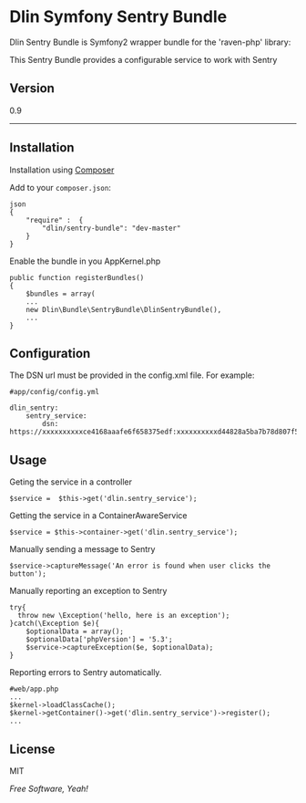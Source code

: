 Dlin Symfony Sentry Bundle
=========

Dlin Sentry Bundle is Symfony2 wrapper bundle for the 'raven-php' library:


This Sentry Bundle provides a configurable service to work with Sentry



Version
-

0.9


***
Installation
--------------


Installation using [Composer](http://getcomposer.org/)

Add to your `composer.json`:


    json
    {
        "require" :  {
            "dlin/sentry-bundle": "dev-master"
        }
    }


Enable the bundle in you AppKernel.php


    public function registerBundles()
    {
        $bundles = array(
        ...
        new Dlin\Bundle\SentryBundle\DlinSentryBundle(),
        ...
    }


Configuration
--------------

The DSN url must be provided in the config.xml file. For example:

    #app/config/config.yml

    dlin_sentry:
        sentry_service:
            dsn: https://xxxxxxxxxxce4168aaafe6f658375edf:xxxxxxxxxxd44828a5ba7b78d807f5d@app.getsentry.com/123456



Usage
--------------

Geting the service in a controller

    $service =  $this->get('dlin.sentry_service');

Getting the service in a ContainerAwareService

    $service = $this->container->get('dlin.sentry_service');

Manually sending a message to Sentry

    $service->captureMessage('An error is found when user clicks the button');


Manually reporting an exception to Sentry

    try{
      throw new \Exception('hello, here is an exception');
    }catch(\Exception $e){
        $optionalData = array();
        $optionalData['phpVersion'] = '5.3';
        $service->captureException($e, $optionalData);
    }

Reporting errors to Sentry automatically.

    #web/app.php
    ...
    $kernel->loadClassCache();
    $kernel->getContainer()->get('dlin.sentry_service')->register();
    ...



License
-

MIT

*Free Software, Yeah!*


